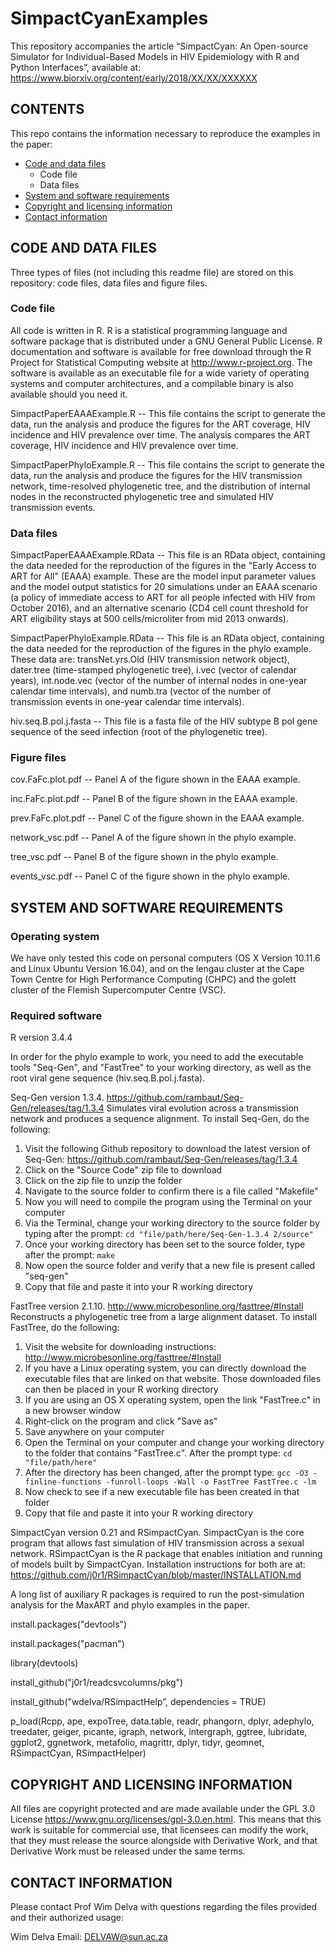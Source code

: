 # SimpactCyanExamples

<!-- Created by Wim Delva and David Niyukuri, 14 September 2018 -->


This repository accompanies the article “SimpactCyan: An Open-source Simulator for Individual-Based Models in HIV Epidemiology with R and Python Interfaces”, available at: <https://www.biorxiv.org/content/early/2018/XX/XX/XXXXXX>
<!-- This URL is a placeholder and must be replaced by the actual URL, once the paper has been uploaded. 
The original paper is available at: <http://www.journals.uchicago.edu/doi/full/10.1086/596510>
-->

## CONTENTS

This repo contains the information necessary to reproduce the examples in the paper:

* [Code and data files](#code-and-data-files)
   * Code file
   * Data files
* [System and software requirements](#system-and-software-requirements)
* [Copyright and licensing information](#copyright-and-licensing-information)
* [Contact information](#contact-information)

## CODE AND DATA FILES 

Three types of files (not including this readme file) are stored on this repository: code files, data files and figure files.


### Code file

All code is written in R. R is a statistical programming language and software package that is distributed under a GNU General Public License. R documentation and software is available for free download through the R Project for Statistical Computing website at http://www.r-project.org. The software is available as an executable file for a wide variety of operating systems and computer architectures, and a compilable binary is also available should you need it.

  SimpactPaperEAAAExample.R -- This file contains the script to generate the data, run the analysis and produce the figures for the ART coverage, HIV incidence and HIV prevalence over time. The analysis compares the ART coverage, HIV incidence and HIV prevalence over time.
  
  SimpactPaperPhyloExample.R -- This file contains the script to generate the data, run the analysis and produce the figures for the HIV transmission network, time-resolved phylogenetic tree, and the distribution of internal nodes in the reconstructed phylogenetic tree and simulated HIV transmission events.


### Data files
  
  SimpactPaperEAAAExample.RData -- This file is an RData object, containing the data needed for the reproduction of the figures in the "Early Access to ART for All" (EAAA) example. These are the model input parameter values and the model output statistics for 20 simulations under an EAAA scenario (a policy of immediate access to ART for all people infected with HIV from October 2016), and an alternative scenario (CD4 cell count threshold for ART eligibility stays at 500 cells/microliter from mid 2013 onwards). 

  SimpactPaperPhyloExample.RData -- This file is an RData object, containing the data needed for the reproduction of the figures in the phylo example. These data are: transNet.yrs.Old (HIV transmission network object), dater.tree (time-stamped phylogenetic tree), i.vec (vector of calendar years), int.node.vec (vector of the number of internal nodes in one-year calendar time intervals), and numb.tra (vector of the number of transmission events in one-year calendar time intervals).

  hiv.seq.B.pol.j.fasta -- This file is a fasta file of the HIV subtype B pol gene sequence of the seed infection (root of the phylogenetic tree).
  
  
### Figure files

  cov.FaFc.plot.pdf -- Panel A of the figure shown in the EAAA example.
  
  inc.FaFc.plot.pdf -- Panel B of the figure shown in the EAAA example.
  
  prev.FaFc.plot.pdf -- Panel C of the figure shown in the EAAA example.
  
  network_vsc.pdf -- Panel A of the figure shown in the phylo example.
  
  tree_vsc.pdf -- Panel B of the figure shown in the phylo example.
  
  events_vsc.pdf -- Panel C of the figure shown in the phylo example.  
  

## SYSTEM AND SOFTWARE REQUIREMENTS

### Operating system

  We have only tested this code on personal computers (OS X Version 10.11.6 and Linux Ubuntu Version 16.04), and on the lengau cluster at the Cape Town Centre for High Performance Computing (CHPC) and the golett cluster of the Flemish Supercomputer Centre (VSC).

### Required software

  R version 3.4.4
  
  In order for the phylo example to work, you need to add the executable tools "Seq-Gen", and "FastTree" to your working directory, as well as the root viral gene sequence (hiv.seq.B.pol.j.fasta).

  Seq-Gen version 1.3.4. <https://github.com/rambaut/Seq-Gen/releases/tag/1.3.4> Simulates viral evolution across a transmission network and produces a sequence alignment. To install Seq-Gen, do the following:
  
  1. Visit the following Github repository to download the latest version of Seq-Gen: <https://github.com/rambaut/Seq-Gen/releases/tag/1.3.4>
  2. Click on the "Source Code" zip file to download
  3. Click on the zip file to unzip the folder
  4. Navigate to the source folder to confirm there is a file called "Makefile"
  5. Now you will need to compile the program using the Terminal on your computer
  6. Via the Terminal, change your working directory to the source folder by typing after the prompt: `cd "file/path/here/Seq-Gen-1.3.4 2/source"`
  7. Once your working directory has been set to the source folder, type after the prompt: `make`
  8. Now open the source folder and verify that a new file is present called "seq-gen"
  9. Copy that file and paste it into your R working directory

  FastTree version 2.1.10. <http://www.microbesonline.org/fasttree/#Install> Reconstructs a phylogenetic tree from a large alignment dataset. To install FastTree, do the following:
  
  1. Visit the website for downloading instructions: <http://www.microbesonline.org/fasttree/#Install>
  2. If you have a Linux operating system, you can directly download the executable files that are linked on that website. Those downloaded files can then be placed in your R working directory
  3. If you are using an OS X operating system, open the link "FastTree.c" in a new browser window
  4. Right-click on the program and click "Save as"
  5. Save anywhere on your computer
  6. Open the Terminal on your computer and change your working directory to the folder that contains "FastTree.c". After the prompt type:  `cd "file/path/here"`
  7. After the directory has been changed, after the prompt type: `gcc -O3 -finline-functions -funroll-loops -Wall -o FastTree FastTree.c -lm`
  8. Now check to see if a new executable file has been created in that folder
  9. Copy that file and paste it into your R working directory

  SimpactCyan version 0.21 and RSimpactCyan. SimpactCyan is the core program that allows fast simulation of HIV transmission across a sexual network. RSimpactCyan is the R package that enables initiation and running of models built by SimpactCyan. Installation instructions for both are at: <https://github.com/j0r1/RSimpactCyan/blob/master/INSTALLATION.md>

  A long list of auxiliary R packages is required to run the post-simulation analysis for the MaxART and phylo examples in the paper.

  install.packages("devtools")
  
  install.packages("pacman")
  
  library(devtools)

  install_github("j0r1/readcsvcolumns/pkg")

  install_github("wdelva/RSimpactHelp”, dependencies = TRUE)

  p_load(Rcpp, ape, expoTree, data.table, readr, phangorn, dplyr, adephylo, treedater, geiger, picante, igraph, network, intergraph, ggtree, lubridate, ggplot2, ggnetwork, metafolio, magrittr, dplyr, tidyr, geomnet, RSimpactCyan, RSimpactHelper)
 

## COPYRIGHT AND LICENSING INFORMATION

All files are copyright protected and are made available under the GPL 3.0 License <https://www.gnu.org/licenses/gpl-3.0.en.html>. This means that this work is suitable for commercial use, that licensees can modify the work, that they must release the source alongside with Derivative Work, and that Derivative Work must be released under the same terms.


## CONTACT INFORMATION

Please contact Prof Wim Delva with questions regarding the files provided and their authorized usage:

Wim Delva
Email: <DELVAW@sun.ac.za>


